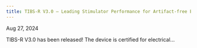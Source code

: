 ```yaml
---
title: TIBS-R V3.0 – Leading Stimulator Performance for Artifact-free EEG and Closed-Loop Protocols
---
```


Aug 27, 2024

TIBS-R V3.0 has been released! The device is certified for electrical...
